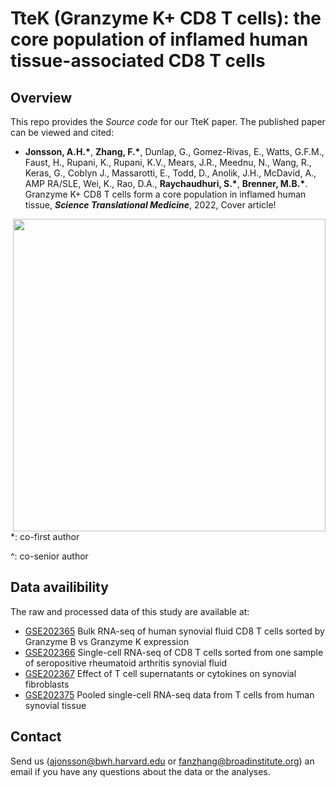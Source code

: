 # TteK (Granzyme K+ CD8 T cells): the core population of inflamed human tissue-associated CD8 T cells 


## Overview
This repo provides the *Source code* for our TteK paper. The published paper can be viewed and cited:

- **Jonsson, A.H.\***, **Zhang, F.\***, Dunlap, G., Gomez-Rivas, E., Watts, G.F.M., Faust, H., Rupani, K., Rupani, K.V., Mears, J.R., Meednu, N., Wang, R., Keras, G., Coblyn J., Massarotti, E., Todd, D., Anolik, J.H., McDavid, A., AMP RA/SLE, Wei, K., Rao, D.A., **Raychaudhuri, S.\***, **Brenner, M.B.\***. Granzyme K+ CD8 T cells form a core population in inflamed human tissue, ***Science Translational Medicine***, 2022, Cover article!


<img src="https://github.com/fanzhanglab/Zhang_lab_manual/blob/main/science_translational_medicine_cover_article.png" width="500" align="right">


*: co-first author

^: co-senior author

## Data availibility
  The raw and processed data of this study are available at: 
  
- [GSE202365](https://www.ncbi.nlm.nih.gov/geo/query/acc.cgi?acc=GSE202365)	Bulk RNA-seq of human synovial fluid CD8 T cells sorted by Granzyme B vs Granzyme K expression
- [GSE202366](https://www.ncbi.nlm.nih.gov/geo/query/acc.cgi?acc=GSE202366)	Single-cell RNA-seq of CD8 T cells sorted from one sample of seropositive rheumatoid arthritis synovial fluid
- [GSE202367](https://www.ncbi.nlm.nih.gov/geo/query/acc.cgi?acc=GSE202367)	Effect of T cell supernatants or cytokines on synovial fibroblasts
- [GSE202375](https://www.ncbi.nlm.nih.gov/geo/query/acc.cgi?acc=GSE202375)	Pooled single-cell RNA-seq data from T cells from human synovial tissue


## Contact
Send us (ajonsson@bwh.harvard.edu or fanzhang@broadinstitute.org) an email if you have any questions about the data or the analyses.
